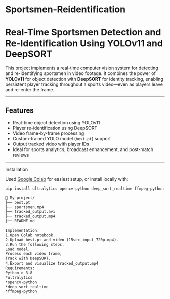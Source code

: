 # Sportsmen-Reidentification
#  Real-Time Sportsmen Detection and Re-Identification Using YOLOv11 and DeepSORT

This project implements a real-time computer vision system for detecting and re-identifying sportsmen in video footage. It combines the power of **YOLOv11** for object detection with **DeepSORT** for identity tracking, enabling persistent player tracking throughout a sports video—even as players leave and re-enter the frame.

---

## Features

-  Real-time object detection using YOLOv11
-  Player re-identification using DeepSORT
-  Video frame-by-frame processing
-  Custom-trained YOLO model (`best.pt`) support
-  Output tracked video with player IDs
-  Ideal for sports analytics, broadcast enhancement, and post-match reviews

---

Installation

Used [Google Colab](https://colab.research.google.com/) for easiest setup, or install locally with:

```bash
pip install ultralytics opencv-python deep_sort_realtime ffmpeg-python

📁 My-project/
├── best.pt                   
├── sportsmen.mp4           
├── tracked_output.avi     
├── tracked_output.mp4      
├── README.md            

Implementation:
1.Open Colab notebook.
2.Upload best.pt and video (15sec_input_720p.mp4).
3.Run the following steps:
Load model,
Process each video frame,
Track with DeepSORT.
4.Export and visualize tracked_output.mp4
Requirements:
Python ≥ 3.8
*ultralytics
*opencv-python
*deep_sort_realtime
*ffmpeg-python
